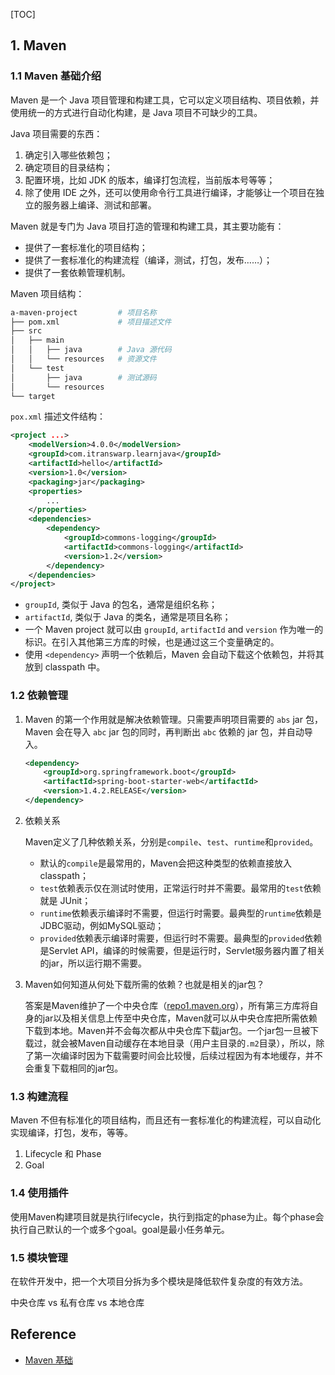 [TOC]

## 1. Maven 

### 1.1 Maven 基础介绍

Maven 是一个 Java 项目管理和构建工具，它可以定义项目结构、项目依赖，并使用统一的方式进行自动化构建，是 Java 项目不可缺少的工具。

Java 项目需要的东西：

1. 确定引入哪些依赖包；
2. 确定项目的目录结构；
3. 配置环境，比如 JDK 的版本，编译打包流程，当前版本号等等；
4. 除了使用 IDE 之外，还可以使用命令行工具进行编译，才能够让一个项目在独立的服务器上编译、测试和部署。

Maven 就是专门为 Java 项目打造的管理和构建工具，其主要功能有：

* 提供了一套标准化的项目结构；
* 提供了一套标准化的构建流程（编译，测试，打包，发布……）；
* 提供了一套依赖管理机制。

Maven 项目结构：

```bash
a-maven-project			# 项目名称
├── pom.xml				# 项目描述文件
├── src
│   ├── main
│   │   ├── java		# Java 源代码
│   │   └── resources	# 资源文件
│   └── test
│       ├── java		# 测试源码
│       └── resources
└── target
```

`pox.xml` 描述文件结构：

```xml
<project ...>
	<modelVersion>4.0.0</modelVersion>
	<groupId>com.itranswarp.learnjava</groupId>
	<artifactId>hello</artifactId>
	<version>1.0</version>
	<packaging>jar</packaging>
	<properties>
        ...
	</properties>
	<dependencies>
        <dependency>
            <groupId>commons-logging</groupId>
            <artifactId>commons-logging</artifactId>
            <version>1.2</version>
        </dependency>
	</dependencies>
</project>

```

* `groupId`, 类似于 Java 的包名，通常是组织名称；
* `artifactId`, 类似于 Java 的类名，通常是项目名称；
* 一个 Maven project 就可以由 `groupId`, `artifactId` and `version` 作为唯一的标识。在引入其他第三方库的时候，也是通过这三个变量确定的。
* 使用 `<dependency>` 声明一个依赖后，Maven 会自动下载这个依赖包，并将其放到 classpath 中。



### 1.2 依赖管理

1. Maven 的第一个作用就是解决依赖管理。只需要声明项目需要的 `abs` jar 包，Maven 会在导入 `abc` jar 包的同时，再判断出 `abc` 依赖的 jar 包，并自动导入。

   ```xml
   <dependency>
       <groupId>org.springframework.boot</groupId>
       <artifactId>spring-boot-starter-web</artifactId>
       <version>1.4.2.RELEASE</version>
   </dependency>
   ```

2. 依赖关系

   Maven定义了几种依赖关系，分别是`compile`、`test`、`runtime`和`provided`。

   * 默认的`compile`是最常用的，Maven会把这种类型的依赖直接放入classpath；
   * `test`依赖表示仅在测试时使用，正常运行时并不需要。最常用的`test`依赖就是 JUnit；
   * `runtime`依赖表示编译时不需要，但运行时需要。最典型的`runtime`依赖是JDBC驱动，例如MySQL驱动；
   * `provided`依赖表示编译时需要，但运行时不需要。最典型的`provided`依赖是Servlet API，编译的时候需要，但是运行时，Servlet服务器内置了相关的jar，所以运行期不需要。

3. Maven如何知道从何处下载所需的依赖？也就是相关的jar包？

   答案是Maven维护了一个中央仓库（[repo1.maven.org](https://repo1.maven.org/)），所有第三方库将自身的jar以及相关信息上传至中央仓库，Maven就可以从中央仓库把所需依赖下载到本地。Maven并不会每次都从中央仓库下载jar包。一个jar包一旦被下载过，就会被Maven自动缓存在本地目录（用户主目录的`.m2`目录），所以，除了第一次编译时因为下载需要时间会比较慢，后续过程因为有本地缓存，并不会重复下载相同的jar包。

### 1.3 构建流程

Maven 不但有标准化的项目结构，而且还有一套标准化的构建流程，可以自动化实现编译，打包，发布，等等。

1. Lifecycle 和 Phase
2. Goal

### 1.4 使用插件

使用Maven构建项目就是执行lifecycle，执行到指定的phase为止。每个phase会执行自己默认的一个或多个goal。goal是最小任务单元。

### 1.5 模块管理

在软件开发中，把一个大项目分拆为多个模块是降低软件复杂度的有效方法。

中央仓库 vs 私有仓库 vs 本地仓库







## Reference

* [Maven 基础](https://www.liaoxuefeng.com/wiki/1252599548343744/1255945359327200)